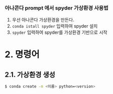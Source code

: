 ### 아나콘다 prompt 에서 spyder 가상환경 사용법

1. 우선 아나콘다 가상환경을 만든다.
2. `conda istall spyder` 입력하여 spyder 설치
3. `spyder` 입력하여 spyder를 가상환경 기반으로 시작

# 2. 명령어

## 2.1. 가상환경 생성

```bash
$ conda create -n <이름> python=<version>
```

